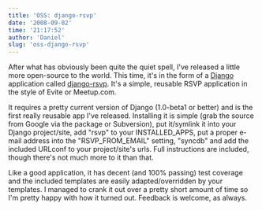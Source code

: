```yaml
---
title: 'OSS: django-rsvp'
date: '2008-09-02'
time: '21:17:52'
author: 'Daniel'
slug: 'oss-django-rsvp'
---
```


<p>After what has obviously been quite the quiet spell, I've released a little more open-source to the world.  This time, it's in the form of a <a href="http://www.djangoproject.com/">Django</a> application called <a href="http://code.google.com/p/django-rsvp/">django-rsvp</a>.  It's a simple, reusable RSVP application in the style of Evite or Meetup.com.</p>

<p>It requires a pretty current version of Django (1.0-beta1 or better) and is the first really reusable app I've released.  Installing it is simple (grab the source from Google via the package or Subversion), put it/symlink it into your Django project/site, add "rsvp" to your INSTALLED_APPS, put a proper e-mail address into the "RSVP_FROM_EMAIL" setting, "syncdb" and add the included URLconf to your project/site's urls.  Full instructions are included, though there's not much more to it than that.</p>

<p>Like a good application, it has decent (and 100% passing) test coverage and the included templates are easily adapted/overridden by your templates.  I managed to crank it out over a pretty short amount of time so I'm pretty happy with how it turned out. Feedback is welcome, as always.</p>